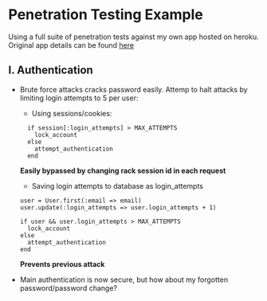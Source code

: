 Penetration Testing Example
===========================

Using a full suite of penetration tests against my own app hosted on heroku. Original app details can be found [here](https://github.com/foxjerem/bookmark-manager)

I. Authentication
-----------------
- Brute force attacks cracks password easily. Attemp to halt attacks by limiting login attempts to 5 per user:
  - Using sessions/cookies: 
  ```shell
    if session[:login_attempts] > MAX_ATTEMPTS
      lock_account
    else
      attempt_authentication
    end
  ```
  **Easily bypassed by changing rack session id in each request**

  - Saving login attempts to database as login_attempts
  ```shell
  user = User.first(:email => email)
  user.update(:login_attempts => user.login_attempts + 1)

  if user && user.login_attempts > MAX_ATTEMPTS
    lock_account
  else
    attempt_authentication
  end
  ```
  **Prevents previous attack**
- Main authentication is now secure, but how about my forgotten password/password change?
